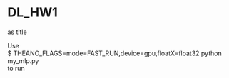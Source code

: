 # DL_HW1
as title

Use <br /> 
$ THEANO_FLAGS=mode=FAST_RUN,device=gpu,floatX=float32 python my_mlp.py <br />
to run <br />
